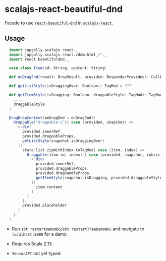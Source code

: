 # scalajs-react-beautiful-dnd

Facade to use [`react-beautiful-dnd`](https://github.com/atlassian/react-beautiful-dnd) in [`scalajs-react`](https://github.com/japgolly/scalajs-react).

## Usage

```scala
  import japgolly.scalajs.react._
  import japgolly.scalajs.react.vdom.html_<^._
  import react.beautifuldnd._

  case class Item(id: String, content: String)

  def onDragEnd(result: DropResult, provided: ResponderProvided): Callback = ???

  def getListStyle(isDraggingOver: Boolean): TagMod = ???

  def getItemStyle(isDragging: Boolean, draggableStyle: TagMod): TagMod = TagMod(
    ...,
    draggableStyle
  )

  DragDropContext(onDragEnd = onDragEnd)(
    Droppable("droppable-1"){ case (provided, snapshot) =>
      <.div(
        provided.innerRef, 
        provided.droppableProps,
        getListStyle(snapshot.isDraggingOver)
      )(
        state.list.zipWithIndex.toTagMod{ case (item, index) =>
          Draggable(item.id, index) { case (provided, snapshot, rubric) =>
            <.div(
              provided.innerRef,                       
              provided.draggableProps, 
              provided.dragHandleProps,
              getItemStyle(snapshot.isDragging, provided.draggableStyle)
            )(
              item.content
            )
          }
        },
        provided.placeholder
      )
    }
  )   
```

- Run `sbt restartDemoWDS`/`sbt restartTreeDemoWDS` and navigate to `localhost:8080` for a demo.

- Requires Scala 2.13.

- `SensorAPI` not yet typed.